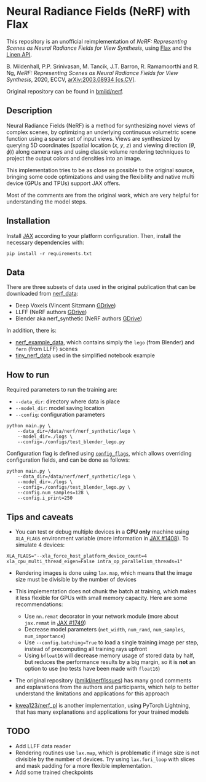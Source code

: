 # Neural Radiance Fields (NeRF) with Flax

This repository is an unofficial reimplementation of *NeRF: Representing Scenes as Neural Radiance Fields for View Synthesis*, using [Flax](https://github.com/google/flax) and the [Linen API](https://github.com/google/flax/tree/master/flax/linen).

B. Mildenhall, P.P. Srinivasan, M. Tancik, J.T. Barron, R. Ramamoorthi and R. Ng, *NeRF: Representing Scenes as Neural Radiance Fields for View Synthesis*, 2020, ECCV, [arXiv:2003.08934 [cs.CV]](https://arxiv.org/abs/2003.08934).

Original repository can be found in [bmild/nerf](https://github.com/bmild/nerf).

## Description

Neural Radiance Fields (NeRF) is a method for synthesizing novel views of complex scenes, by optimizing an underlying continuous volumetric scene function using a sparse set of input views. Views are synthesized by querying 5D coordinates (spatial location (*x*, *y*, *z*) and viewing direction (*θ*, *ϕ*)) along camera rays and using classic volume rendering techniques to project the output colors and densities into an image.

This implementation tries to be as close as possible to the original source, bringing some code optimizations and using the flexibility and native multi device (GPUs and TPUs) support JAX offers.

Most of the comments are from the original work, which are very helpful for understanding the model steps.

## Installation

Install [JAX](https://github.com/google/jax#installation) according to your platform configuration. Then, install the necessary dependencies with:

```
pip install -r requirements.txt
```

## Data

There are three subsets of data used in the original publication that can be downloaded from [nerf_data](https://drive.google.com/drive/folders/128yBriW1IG_3NJ5Rp7APSTZsJqdJdfc1):
- Deep Voxels (Vincent Sitzmann [GDrive](https://drive.google.com/open?id=1lUvJWB6oFtT8EQ_NzBrXnmi25BufxRfl))
- LLFF (NeRF authors [GDrive](https://drive.google.com/drive/folders/14boI-o5hGO9srnWaaogTU5_ji7wkX2S7))
- Blender aka nerf_synthetic (NeRF authors [GDrive](https://drive.google.com/drive/folders/1JDdLGDruGNXWnM1eqY1FNL9PlStjaKWi))

In addition, there is:
- [nerf_example_data](https://people.eecs.berkeley.edu/~bmild/nerf/nerf_example_data.zip), which contains simply the `lego` (from Blender) and `fern` (from LLFF) scenes
- [tiny_nerf_data](https://people.eecs.berkeley.edu/~bmild/nerf/tiny_nerf_data.npz) used in the simplified notebook example


## How to run

Required parameters to run the training are:
- `--data_dir`: directory where data is place
- `--model_dir`: model saving location
- `--config`: configuration parameters

```
python main.py \
    --data_dir=/data/nerf/nerf_synthetic/lego \
    --model_dir=./logs \
    --config=./configs/test_blender_lego.py
```

Configuration flag is defined using [`config_flags`](https://github.com/google/ml_collections/tree/master#config-flags), which allows overriding configuration fields, and can be done as follows:

```
python main.py \
    --data_dir=/data/nerf/nerf_synthetic/lego \
    --model_dir=./logs \
    --config=./configs/test_blender_lego.py \
    --config.num_samples=128 \
    --config.i_print=250
```

## Tips and caveats

- You can test or debug multiple devices in a **CPU only** machine using `XLA_FLAGS` environment variable (more information in [JAX #1408](https://github.com/google/jax/issues/1408)). To simulate 4 devices:

```
XLA_FLAGS="--xla_force_host_platform_device_count=4 xla_cpu_multi_thread_eigen=False intra_op_parallelism_threads=1"
```

- Rendering images is done using `lax.map`, which means that the image size must be divisible by the number of devices

- This implementation does not chunk the batch at training, which makes it less flexible for GPUs with small memory capacity. Here are some recommendations:

    - Use `nn.remat` decorator in your network module (more about `jax.remat` in [JAX #1749](https://github.com/google/jax/pull/1749))
    - Decrease model parameters (`net_width`, `num_rand`, `num_samples`, `num_importance`)
    - Use `--config.batching=True` to load a single training image per step, instead of precomputing all training rays upfront
    - Using `bfloat16` will decrease memory usage of stored data by half, but reduces the performance results by a big margin, so it is **not** an option to use (no tests have been made with `float16`)

- The original repository ([bmild/nerf/issues](https://github.com/bmild/nerf/issues)) has many good comments and explanations from the authors and participants, which help to better understand the limitations and applications for this approach

- [kwea123/nerf_pl](https://github.com/kwea123/nerf_pl) is another implementation, using PyTorch Lightning, that has many explanations and applications for your trained models


## TODO

- Add LLFF data reader
- Rendering routines use `lax.map`, which is problematic if image size is not divisible by the number of devices. Try using `lax.fori_loop` with slices and mask padding for a more flexible implementation.
- Add some trained checkpoints